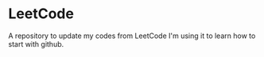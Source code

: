 # LeetCode
A repository to update my codes from LeetCode
I'm using it to learn how to start with github.
